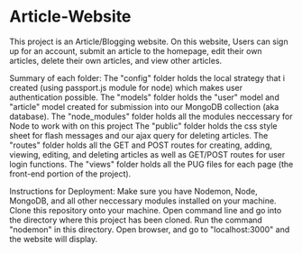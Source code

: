 # Article-Website
 This project is an Article/Blogging website. 
 On this website, Users can sign up for an account, submit an article to the homepage, edit their own articles, delete their own articles, and view other articles.
 
 Summary of each folder:
 The "config" folder holds the local strategy that i created (using passport.js module for node) which makes user authentication possible.
 The "models" folder holds the "user" model and "article" model created for submission into our MongoDB collection (aka database).
 The "node_modules" folder holds all the modules neccessary for Node to work with on this project
 The "public" folder holds the css style sheet for flash messages and our ajax query for deleting articles.
 The "routes" folder holds all the GET and POST routes for creating, adding, viewing, editing, and deleting articles as well as GET/POST routes for user login functions.
 The "views" folder holds all the PUG files for each page (the front-end portion of the project).
 
Instructions for Deployment:
Make sure you have Nodemon, Node, MongoDB, and all other neccessary modules installed on your machine.
Clone this repository onto your machine.
Open command line and go into the directory where this project has been cloned.
Run the command "nodemon" in this directory.
Open browser, and go to "localhost:3000" and the website will display.
